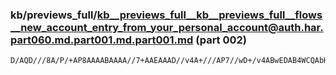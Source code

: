 ### kb/previews_full/kb__previews_full__kb__previews_full__flows__new_account_entry_from_your_personal_account@auth.har.part060.md.part001.md.part001.md (part 002)

```md
D/AQD///8A/P/+AP8AAAABAAAA//7+AAEAAAD//v4A+///AP7//wD+/v4ABwEDAB4WCQAbHA0ABPj/ABMXDQAFAgIA+vj7AP///wD6+vwA+vv9APr6/QD9/v8AAwEAAAgIBAAJCgUAAwM
```

```
